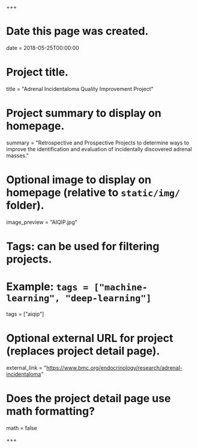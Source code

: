 +++
# Date this page was created.
date = 2018-05-25T00:00:00

# Project title.
title = "Adrenal Incidentaloma Quality Improvement Project"

# Project summary to display on homepage.
summary = "Retrospective and Prospective Projects to determine ways to improve the identification and evaluation of incidentally discovered adrenal masses."

# Optional image to display on homepage (relative to `static/img/` folder).
image_preview = "AIQIP.jpg"

# Tags: can be used for filtering projects.
# Example: `tags = ["machine-learning", "deep-learning"]`
tags = ["aiqip"]

# Optional external URL for project (replaces project detail page).
external_link = "https://www.bmc.org/endocrinology/research/adrenal-incidentaloma"

# Does the project detail page use math formatting?
math = false

+++

